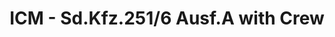---
layout: product
title: "ICM - Sd.Kfz.251/6 Ausf.A with Crew"
price: "TBA" 
desc: "N/A"
img_path: "/assets/img/ICM35104.jpg"
brand: "N/A"
available: false
special_offer: false
new: false
soon: false
cat: "010000"
subcat: "013600"
subsubcat: "0N/A"
sifra: "ICM35104"
popular: true
---
